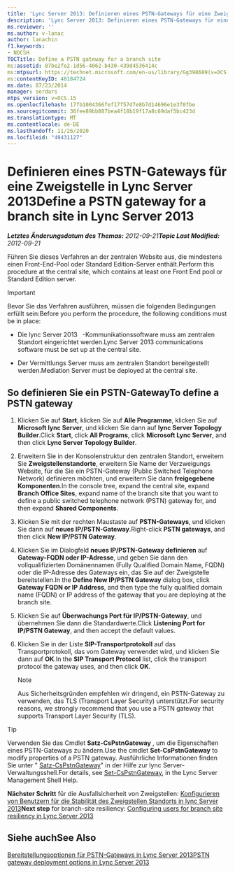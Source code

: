 ```yaml
---
title: 'Lync Server 2013: Definieren eines PSTN-Gateways für eine Zweigstelle'
description: 'Lync Server 2013: Definieren eines PSTN-Gateways für eine Verzweigungs Website.'
ms.reviewer: ''
ms.author: v-lanac
author: lanachin
f1.keywords:
- NOCSH
TOCTitle: Define a PSTN gateway for a branch site
ms:assetid: 87be2fe2-1d56-4062-b430-439d4536414c
ms:mtpsurl: https://technet.microsoft.com/en-us/library/Gg398689(v=OCS.15)
ms:contentKeyID: 48184724
ms.date: 07/23/2014
manager: serdars
mtps_version: v=OCS.15
ms.openlocfilehash: 17fb1004366fef17f57d7e8b7d14696e1e3f0fbe
ms.sourcegitcommit: 36fee89bb887bea4f18b19f17a8c69daf5bc423d
ms.translationtype: MT
ms.contentlocale: de-DE
ms.lasthandoff: 11/26/2020
ms.locfileid: "49431127"
---
```

# <a name="define-a-pstn-gateway-for-a-branch-site-in-lync-server-2013"></a><span data-ttu-id="b2830-103">Definieren eines PSTN-Gateways für eine Zweigstelle in Lync Server 2013</span><span class="sxs-lookup"><span data-stu-id="b2830-103">Define a PSTN gateway for a branch site in Lync Server 2013</span></span>

<div data-xmlns="http://www.w3.org/1999/xhtml">

<div class="topic" data-xmlns="http://www.w3.org/1999/xhtml" data-msxsl="urn:schemas-microsoft-com:xslt" data-cs="https://msdn.microsoft.com/">

<div data-asp="https://msdn2.microsoft.com/asp">



</div>

<div id="mainSection">

<div id="mainBody"><span data-ttu-id="b2830-104">

<span> </span></span><span class="sxs-lookup"><span data-stu-id="b2830-104">

<span> </span></span></span>

<span data-ttu-id="b2830-105">_**Letztes Änderungsdatum des Themas:** 2012-09-21_</span><span class="sxs-lookup"><span data-stu-id="b2830-105">_**Topic Last Modified:** 2012-09-21_</span></span>

<span data-ttu-id="b2830-106">Führen Sie dieses Verfahren an der zentralen Website aus, die mindestens einen Front-End-Pool oder Standard Edition-Server enthält.</span><span class="sxs-lookup"><span data-stu-id="b2830-106">Perform this procedure at the central site, which contains at least one Front End pool or Standard Edition server.</span></span>

<div>


> [!IMPORTANT]  
> <span data-ttu-id="b2830-107">Bevor Sie das Verfahren ausführen, müssen die folgenden Bedingungen erfüllt sein:</span><span class="sxs-lookup"><span data-stu-id="b2830-107">Before you perform the procedure, the following conditions must be in place:</span></span> 
> <UL>
> <LI>
> <P><span data-ttu-id="b2830-108">Die lync Server 2013 &nbsp; -Kommunikationssoftware muss am zentralen Standort eingerichtet werden.</span><span class="sxs-lookup"><span data-stu-id="b2830-108">Lync Server 2013&nbsp;communications software must be set up at the central site.</span></span></P>
> <LI>
> <P><span data-ttu-id="b2830-109">Der Vermittlungs Server muss am zentralen Standort bereitgestellt werden.</span><span class="sxs-lookup"><span data-stu-id="b2830-109">Mediation Server must be deployed at the central site.</span></span></P></LI></UL>



</div>

<div>

## <a name="to-define-a-pstn-gateway"></a><span data-ttu-id="b2830-110">So definieren Sie ein PSTN-Gateway</span><span class="sxs-lookup"><span data-stu-id="b2830-110">To define a PSTN gateway</span></span>

1.  <span data-ttu-id="b2830-111">Klicken Sie auf **Start**, klicken Sie auf **Alle Programme**, klicken Sie auf **Microsoft lync Server**, und klicken Sie dann auf **lync Server Topology Builder**.</span><span class="sxs-lookup"><span data-stu-id="b2830-111">Click **Start**, click **All Programs**, click **Microsoft Lync Server**, and then click **Lync Server Topology Builder**.</span></span>

2.  <span data-ttu-id="b2830-112">Erweitern Sie in der Konsolenstruktur den zentralen Standort, erweitern Sie **Zweigstellenstandorte**, erweitern Sie Name der Verzweigungs Website, für die Sie ein PSTN-Gateway (Public Switched Telephone Network) definieren möchten, und erweitern Sie dann **freigegebene Komponenten**.</span><span class="sxs-lookup"><span data-stu-id="b2830-112">In the console tree, expand the central site, expand **Branch Office Sites**, expand name of the branch site that you want to define a public switched telephone network (PSTN) gateway for, and then expand **Shared Components**.</span></span>

3.  <span data-ttu-id="b2830-113">Klicken Sie mit der rechten Maustaste auf **PSTN-Gateways**, und klicken Sie dann auf **neues IP/PSTN-Gateway**.</span><span class="sxs-lookup"><span data-stu-id="b2830-113">Right-click **PSTN gateways**, and then click **New IP/PSTN Gateway**.</span></span>

4.  <span data-ttu-id="b2830-114">Klicken Sie im Dialogfeld **neues IP/PSTN-Gateway definieren** auf **Gateway-FQDN oder IP-Adresse**, und geben Sie dann den vollqualifizierten Domänennamen (Fully Qualified Domain Name, FQDN) oder die IP-Adresse des Gateways ein, das Sie auf der Zweigstelle bereitstellen.</span><span class="sxs-lookup"><span data-stu-id="b2830-114">In the **Define New IP/PSTN Gateway** dialog box, click **Gateway FQDN or IP Address**, and then type the fully qualified domain name (FQDN) or IP address of the gateway that you are deploying at the branch site.</span></span>

5.  <span data-ttu-id="b2830-115">Klicken Sie auf **Überwachungs Port für IP/PSTN-Gateway**, und übernehmen Sie dann die Standardwerte.</span><span class="sxs-lookup"><span data-stu-id="b2830-115">Click **Listening Port for IP/PSTN Gateway**, and then accept the default values.</span></span>

6.  <span data-ttu-id="b2830-116">Klicken Sie in der Liste **SIP-Transportprotokoll** auf das Transportprotokoll, das vom Gateway verwendet wird, und klicken Sie dann auf **OK**.</span><span class="sxs-lookup"><span data-stu-id="b2830-116">In the **SIP Transport Protocol** list, click the transport protocol the gateway uses, and then click **OK**.</span></span>
    
    <div>
    

    > [!NOTE]  
    > <span data-ttu-id="b2830-117">Aus Sicherheitsgründen empfehlen wir dringend, ein PSTN-Gateway zu verwenden, das TLS (Transport Layer Security) unterstützt.</span><span class="sxs-lookup"><span data-stu-id="b2830-117">For security reasons, we strongly recommend that you use a PSTN gateway that supports Transport Layer Security (TLS).</span></span>

    
    </div>

<div>


> [!TIP]  
> <span data-ttu-id="b2830-118">Verwenden Sie das Cmdlet <STRONG>Satz-CsPstnGateway</STRONG> , um die Eigenschaften eines PSTN-Gateways zu ändern.</span><span class="sxs-lookup"><span data-stu-id="b2830-118">Use the cmdlet <STRONG>Set-CsPstnGateway</STRONG> to modify properties of a PSTN gateway.</span></span> <span data-ttu-id="b2830-119">Ausführliche Informationen finden Sie unter " <A href="https://docs.microsoft.com/powershell/module/skype/Set-CsPstnGateway">Satz-CsPstnGateway</A>" in der Hilfe zur lync Server-Verwaltungsshell.</span><span class="sxs-lookup"><span data-stu-id="b2830-119">For details, see <A href="https://docs.microsoft.com/powershell/module/skype/Set-CsPstnGateway">Set-CsPstnGateway</A>, in the Lync Server Management Shell Help.</span></span>



</div>

<span data-ttu-id="b2830-120">**Nächster Schritt** für die Ausfallsicherheit von Zweigstellen: [Konfigurieren von Benutzern für die Stabilität des Zweigstellen Standorts in lync Server 2013](lync-server-2013-configuring-users-for-branch-site-resiliency.md)</span><span class="sxs-lookup"><span data-stu-id="b2830-120">**Next step** for branch-site resiliency: [Configuring users for branch site resiliency in Lync Server 2013](lync-server-2013-configuring-users-for-branch-site-resiliency.md)</span></span>

</div>

<div>

## <a name="see-also"></a><span data-ttu-id="b2830-121">Siehe auch</span><span class="sxs-lookup"><span data-stu-id="b2830-121">See Also</span></span>


[<span data-ttu-id="b2830-122">Bereitstellungsoptionen für PSTN-Gateways in Lync Server 2013</span><span class="sxs-lookup"><span data-stu-id="b2830-122">PSTN gateway deployment options in Lync Server 2013</span></span>](lync-server-2013-pstn-gateway-deployment-options.md)  
  

<span data-ttu-id="b2830-123"></div>

</div>

<span> </span>

</div>

</div>

</span><span class="sxs-lookup"><span data-stu-id="b2830-123"></div>

</div>

<span> </span>

</div>

</div>

</span></span></div>

